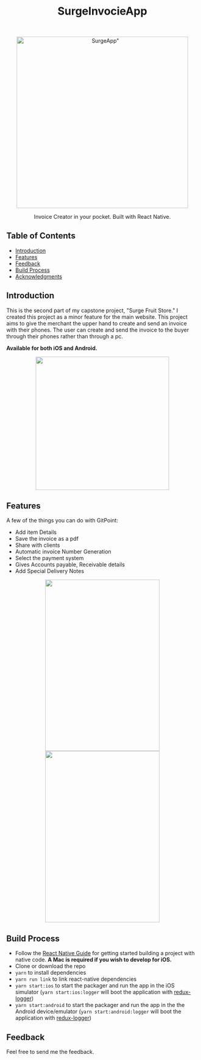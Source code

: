 <h1 align="center"> SurgeInvocieApp </h1> <br>
<p align="center">
  <a href="#">
    <img alt=SurgeApp" title="SurgeApp" src="https://i.ibb.co/B4gfkXH/logo.png" width="450">
  </a>
</p>

<p align="center">
  Invoice Creator in your pocket. Built with React Native.
</p>

<!-- START doctoc generated TOC please keep comment here to allow auto update -->
<!-- DON'T EDIT THIS SECTION, INSTEAD RE-RUN doctoc TO UPDATE -->
## Table of Contents

- [Introduction](#introduction)
- [Features](#features)
- [Feedback](#feedback)
- [Build Process](#build-process)
- [Acknowledgments](#acknowledgments)

<!-- END doctoc generated TOC please keep comment here to allow auto update -->

## Introduction

This is the second part of my capstone project, "Surge Fruit Store." I created this project as a minor feature for the main website. This project aims to give the merchant the upper hand to create and send an invoice with their phones. The user can create and send the invoice to the buyer through their phones rather than through a pc. 

**Available for both iOS and Android.**

<p align="center">
  <img src = "https://i.ibb.co/CwZVQPz/Screenshot-20230225-090829-Expo-Go.jpg" width=350>
</p>

## Features

A few of the things you can do with GitPoint:

* Add item Details
* Save the invoice as a pdf 
* Share with clients 
* Automatic invoice Number Generation
* Select the payment system
* Gives Accounts payable, Receivable details
* Add Special Delivery Notes

<p align="center">
  <img src = "https://i.ibb.co/yNQyZRN/Screenshot-20230225-090839-Expo-Go.jpg" width=300 height=450>
  <img src = "https://i.ibb.co/xD3Z3bZ/Screenshot-20230225-090846-Expo-Go.jpg" width=300 height=450>                                                                            
                                                                              
</p>

## Build Process

- Follow the [React Native Guide](https://facebook.github.io/react-native/docs/getting-started.html) for getting started building a project with native code. **A Mac is required if you wish to develop for iOS.**
- Clone or download the repo
- `yarn` to install dependencies
- `yarn run link` to link react-native dependencies
- `yarn start:ios` to start the packager and run the app in the iOS simulator (`yarn start:ios:logger` will boot the application with [redux-logger](<https://github.com/evgenyrodionov/redux-logger>))
- `yarn start:android` to start the packager and run the app in the the Android device/emulator (`yarn start:android:logger` will boot the application with [redux-logger](https://github.com/evgenyrodionov/redux-logger))

## Feedback

Feel free to send me the feedback.
                                                                              
                                                                              
